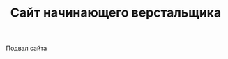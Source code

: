 <!DOCTYPE html>
<html lang="ru">
  <head>
    <meta charset="utf-8">
    <title>Сайт начинающего верстальщика</title>
    <link rel="stylesheet" href="style.css">
  </head>
  <body>
    <header>
      <h1>Сайт начинающего верстальщика</h1>
    </header>
    <main>
      <nav>
      </nav>
    </main>
    <footer>
      Подвал сайта
    </footer>
  </body>
</html>
